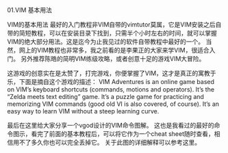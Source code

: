 01.VIM 基本用法

VIM的基本用法
最好的入门教程非VIM自带的vimtutor莫属，它是VIM安装之后自带的简短教程，可以在安装目录下找到，只需半个小时左右的时间，就可以掌握VIM的绝大部分用法。这是迄今为止我见过的软件自带教程中最好的一个。
当然，网上的VIM教程也非常多，我之前看的是李果正的大家来学VIM，很适合入门。
另外推荐陈皓的简明VIM练级攻略，或者创意十足的游戏VIM大冒险。

这游戏的创意实在是太赞了，打完游戏，你便掌握了VIM，这才是真正的寓教于乐，下面是摘自这个游戏的描述：
	VIM Adventures is an online game based on VIM’s keyboard shortcuts (commands, motions and operators). It’s the “Zelda meets text editing” game. It’s a puzzle game for practicing and memorizing VIM commands (good old VI is also covered, of course). It’s an easy way to learn VIM without a steep learning curve.

最后在这里给大家分享一个vgod设计的VIM命令图解。
这也是我看过的最好的命令图示，看完了前面的基本教程后，可以将它作为一个cheat sheet随时查看，相信用不了多久你也可以完全丢掉它。
关于此图的详细解释可以参考这里。

